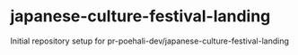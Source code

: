 # japanese-culture-festival-landing

Initial repository setup for pr-poehali-dev/japanese-culture-festival-landing